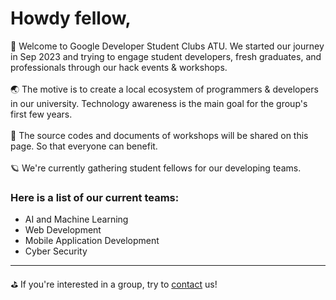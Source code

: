 # Howdy fellow,

:seedling: Welcome to Google Developer Student Clubs ATU. We started our journey in Sep 2023 and trying to engage student developers, fresh graduates, and professionals through our hack events & workshops. 
<br><br>:earth_asia: The motive is to create a local ecosystem of programmers & developers in our university. Technology awareness is the main goal for the group's first few years. 
<br><br>:school: The source codes and documents of workshops will be shared on this page. So that everyone can benefit.
<br><br>:ringed_planet: We're currently gathering student fellows for our developing teams. 

### Here is a list of our current teams:
  * AI and Machine Learning
  * Web Development
  * Mobile Application Development 
  * Cyber Security 
---
:golf: If you're interested in a group, try to [contact](mailto:atugdsc@gmail.com) us!
